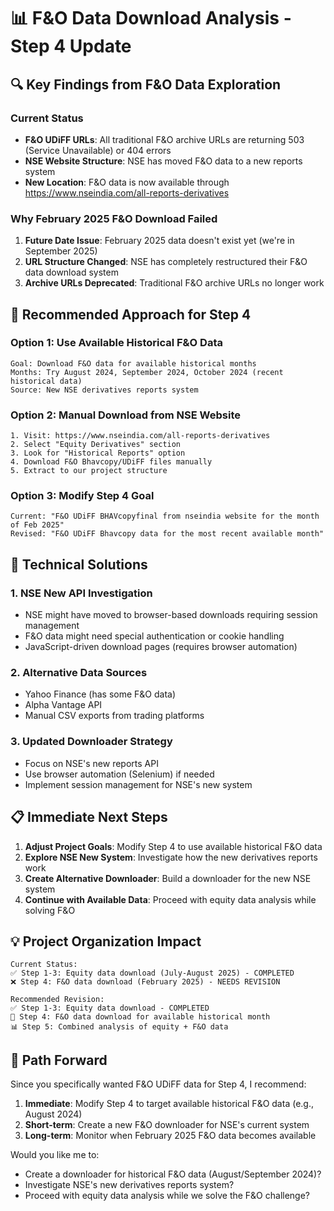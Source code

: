 # 📊 F&O Data Download Analysis - Step 4 Update

## 🔍 Key Findings from F&O Data Exploration

### Current Status
- **F&O UDiFF URLs**: All traditional F&O archive URLs are returning 503 (Service Unavailable) or 404 errors
- **NSE Website Structure**: NSE has moved F&O data to a new reports system
- **New Location**: F&O data is now available through https://www.nseindia.com/all-reports-derivatives

### Why February 2025 F&O Download Failed
1. **Future Date Issue**: February 2025 data doesn't exist yet (we're in September 2025)
2. **URL Structure Changed**: NSE has completely restructured their F&O data download system
3. **Archive URLs Deprecated**: Traditional F&O archive URLs no longer work

## 🎯 Recommended Approach for Step 4

### Option 1: Use Available Historical F&O Data
```
Goal: Download F&O data for available historical months
Months: Try August 2024, September 2024, October 2024 (recent historical data)
Source: New NSE derivatives reports system
```

### Option 2: Manual Download from NSE Website
```
1. Visit: https://www.nseindia.com/all-reports-derivatives
2. Select "Equity Derivatives" section
3. Look for "Historical Reports" option
4. Download F&O Bhavcopy/UDiFF files manually
5. Extract to our project structure
```

### Option 3: Modify Step 4 Goal
```
Current: "F&O UDiFF BHAVcopyfinal from nseindia website for the month of Feb 2025"
Revised: "F&O UDiFF Bhavcopy data for the most recent available month"
```

## 🔧 Technical Solutions

### 1. NSE New API Investigation
- NSE might have moved to browser-based downloads requiring session management
- F&O data might need special authentication or cookie handling
- JavaScript-driven download pages (requires browser automation)

### 2. Alternative Data Sources
- Yahoo Finance (has some F&O data)
- Alpha Vantage API
- Manual CSV exports from trading platforms

### 3. Updated Downloader Strategy
- Focus on NSE's new reports API
- Use browser automation (Selenium) if needed
- Implement session management for NSE's new system

## 📋 Immediate Next Steps

1. **Adjust Project Goals**: Modify Step 4 to use available historical F&O data
2. **Explore NSE New System**: Investigate how the new derivatives reports work
3. **Create Alternative Downloader**: Build a downloader for the new NSE system
4. **Continue with Available Data**: Proceed with equity data analysis while solving F&O

## 💡 Project Organization Impact

```
Current Status:
✅ Step 1-3: Equity data download (July-August 2025) - COMPLETED
❌ Step 4: F&O data download (February 2025) - NEEDS REVISION

Recommended Revision:
✅ Step 1-3: Equity data download - COMPLETED  
🔄 Step 4: F&O data download for available historical month
📊 Step 5: Combined analysis of equity + F&O data
```

## 🚀 Path Forward

Since you specifically wanted F&O UDiFF data for Step 4, I recommend:

1. **Immediate**: Modify Step 4 to target available historical F&O data (e.g., August 2024)
2. **Short-term**: Create a new F&O downloader for NSE's current system
3. **Long-term**: Monitor when February 2025 F&O data becomes available

Would you like me to:
- Create a downloader for historical F&O data (August/September 2024)?
- Investigate NSE's new derivatives reports system?
- Proceed with equity data analysis while we solve the F&O challenge?
